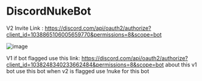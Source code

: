 # DiscordNukeBot

V2 Invite Link : https://discord.com/api/oauth2/authorize?client_id=1038865106005659770&permissions=8&scope=bot

![image](https://user-images.githubusercontent.com/107064155/192379730-10a08b4e-15b2-4f7e-9e05-e4127c205a23.png)









V1 if bot flagged use this link: https://discord.com/api/oauth2/authorize?client_id=1038248340233662484&permissions=8&scope=bot
about this v1 bot use this bot when v2 is flagged use !nuke for this bot
